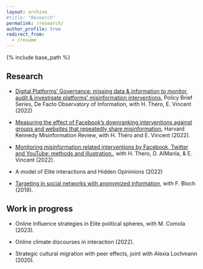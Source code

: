 ```yaml
---
layout: archive
#title: "Research"
permalink: /research/
author_profile: true
redirect_from:
  - /resume
---
```


{% include base_path %}

Research
---

* [Digital Platforms’ Governance: missing data & information to monitor, audit & investigate platforms’ misinformation interventions](https://hal-sciencespo.archives-ouvertes.fr/hal-03711842), Policy Brief Series, De Facto Observatory of Information, with H. Théro, E. Vincent (2022)

* [Measuring the effect of Facebook’s downranking interventions against groups and websites that repeatedly share misinformation](https://misinforeview.hks.harvard.edu/article/measuring-the-effect-of-facebooks-downranking-interventions-against-groups-and-websites-that-repeatedly-share-misinformation/), Harvard Kennedy Misinformation Review, with H. Théro and E. Vincent (2022).

* [Monitoring misinformation related interventions by Facebook, Twitter and YouTube: methods and illustration.](https://hal.archives-ouvertes.fr/hal-03662191), with H. Thero, D. AlManla, & E. Vincent (2022).

* A model of Elite interactions and Hidden Opininions (2022)

* [Targeting in social networks with anonymized information](https://arxiv.org/abs/2001.03122),  with F. Bloch (2019).


Work in progress 
---

* Online Influence strategies in Elite political spheres, with M. Comola (2023). 

* Online climate discourses in interaction (2022). 

* Strategic cultural migration with peer effects, joint with Alexia Lochmann (2020).


